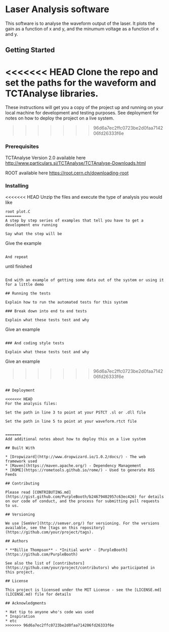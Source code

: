 # Laser Analysis software

This software is to analyse the waveform output of the laser. It plots the gain as a function of x and y, and the minumum voltage as a function of x and y.

## Getting Started

<<<<<<< HEAD
Clone the repo and set the paths for the waveform and TCTAnalyse libraries.
=======
These instructions will get you a copy of the project up and running on your local machine for development and testing purposes. See deployment for notes on how to deploy the project on a live system.



>>>>>>> 96d6a7ec2ffc0723be2d0faa714206fd26333f6e

### Prerequisites

TCTAnalyse Version 2.0 available here http://www.particulars.si/TCTAnalyse/TCTAnalyse-Downloads.html

ROOT available here https://root.cern.ch/downloading-root

### Installing

<<<<<<< HEAD
Unzip the files and execute the type of analysis you would like

```
root plot.C
=======
A step by step series of examples that tell you have to get a development env running

Say what the step will be

```
Give the example
```

And repeat

```
until finished
```

End with an example of getting some data out of the system or using it for a little demo

## Running the tests

Explain how to run the automated tests for this system

### Break down into end to end tests

Explain what these tests test and why

```
Give an example
```

### And coding style tests

Explain what these tests test and why

```
Give an example
>>>>>>> 96d6a7ec2ffc0723be2d0faa714206fd26333f6e
```

## Deployment

<<<<<<< HEAD
For the analysis files:

Set the path in line 3 to point at your PSTCT .sl or .dll file

Set the path in line 5 to point at your waveform.rtct file


=======
Add additional notes about how to deploy this on a live system

## Built With

* [Dropwizard](http://www.dropwizard.io/1.0.2/docs/) - The web framework used
* [Maven](https://maven.apache.org/) - Dependency Management
* [ROME](https://rometools.github.io/rome/) - Used to generate RSS Feeds

## Contributing

Please read [CONTRIBUTING.md](https://gist.github.com/PurpleBooth/b24679402957c63ec426) for details on our code of conduct, and the process for submitting pull requests to us.

## Versioning

We use [SemVer](http://semver.org/) for versioning. For the versions available, see the [tags on this repository](https://github.com/your/project/tags). 

## Authors

* **Billie Thompson** - *Initial work* - [PurpleBooth](https://github.com/PurpleBooth)

See also the list of [contributors](https://github.com/your/project/contributors) who participated in this project.

## License

This project is licensed under the MIT License - see the [LICENSE.md](LICENSE.md) file for details

## Acknowledgments

* Hat tip to anyone who's code was used
* Inspiration
* etc
>>>>>>> 96d6a7ec2ffc0723be2d0faa714206fd26333f6e

